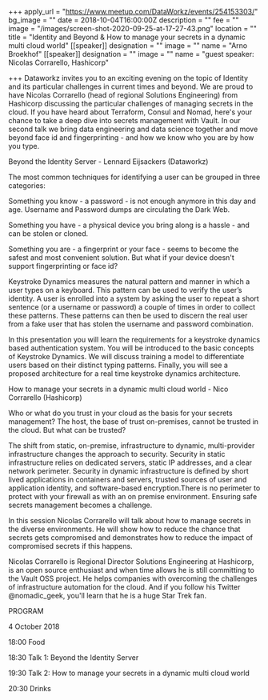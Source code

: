 +++
apply_url = "https://www.meetup.com/DataWorkz/events/254153303/"
bg_image = ""
date = 2018-10-04T16:00:00Z
description = ""
fee = ""
image = "/images/screen-shot-2020-09-25-at-17-27-43.png"
location = ""
title = "Identity and Beyond & How to manage your secrets in a dynamic multi cloud world"
[[speaker]]
designation = ""
image = ""
name = "Arno Broekhof"
[[speaker]]
designation = ""
image = ""
name = "guest speaker: Nicolas Corrarello, Hashicorp"

+++
Dataworkz invites you to an exciting evening on the topic of Identity and its particular challenges in current times and beyond. We are proud to have Nicolas Corrarello (head of regional Solutions Engineering) from Hashicorp discussing the particular challenges of managing secrets in the cloud. If you have heard about Terraform, Consul and Nomad, here's your chance to take a deep dive into secrets management with Vault. In our second talk we bring data engineering and data science together and move beyond face id and fingerprinting - and how we know who you are by how you type.

Beyond the Identity Server - Lennard Eijsackers (Dataworkz)

The most common techniques for identifying a user can be grouped in three categories:

Something you know - a password - is not enough anymore in this day and age. Username and Password dumps are circulating the Dark Web.

Something you have - a physical device you bring along is a hassle - and can be stolen or cloned.

Something you are - a fingerprint or your face - seems to become the safest and most convenient solution. But what if your device doesn't support fingerprinting or face id?

Keystroke Dynamics measures the natural pattern and manner in which a user types on a keyboard. This pattern can be used to verify the user’s identity. A user is enrolled into a system by asking the user to repeat a short sentence (or a username or password) a couple of times in order to collect these patterns. These patterns can then be used to discern the real user from a fake user that has stolen the username and password combination.

In this presentation you will learn the requirements for a keystroke dynamics based authentication system. You will be introduced to the basic concepts of Keystroke Dynamics. We will discuss training a model to differentiate users based on their distinct typing patterns. Finally, you will see a proposed architecture for a real time keystroke dynamics architecture.

How to manage your secrets in a dynamic multi cloud world - Nico Corrarello (Hashicorp)

Who or what do you trust in your cloud as the basis for your secrets management? The host, the base of trust on-premises, cannot be trusted in the cloud. But what can be trusted?

The shift from static, on-premise, infrastructure to dynamic, multi-provider infrastructure changes the approach to security. Security in static infrastructure relies on dedicated servers, static IP addresses, and a clear network perimeter. Security in dynamic infrastructure is defined by short lived applications in containers and servers, trusted sources of user and application identity, and software-based encryption.There is no perimeter to protect with your firewall as with an on premise environment. Ensuring safe secrets management becomes a challenge.

In this session Nicolas Corrarello will talk about how to manage secrets in the diverse environments. He will show how to reduce the chance that secrets gets compromised and demonstrates how to reduce the impact of compromised secrets if this happens.

Nicolas Corrarello is Regional Director Solutions Engineering at Hashicorp, is an open source enthusiast and when time allows he is still committing to the Vault OSS project. He helps companies with overcoming the challenges of infrastructure automation for the cloud. And if you follow his Twitter @nomadic_geek, you'll learn that he is a huge Star Trek fan.

PROGRAM

4 October 2018

18:00 Food

18:30 Talk 1: Beyond the Identity Server

19:30 Talk 2: How to manage your secrets in a dynamic multi cloud world

20:30 Drinks